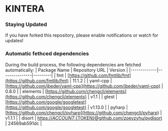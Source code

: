 # KINTERA


### Staying Updated
If you have forked this repository, please enable notifications or watch for updates!

### Automatic fethced dependencies
During the build process, the following dependencies are fetched automatically:
| Package Name | Repository URL | Version |
|-------------|---------------|---------|
| fmt | [https://github.com/fmtlib/fmt](https://github.com/fmtlib/fmt) | 11.1.2 |
| yaml-cpp | [https://github.com/jbeder/yaml-cpp](https://github.com/jbeder/yaml-cpp) | 0.8.0 |
| elements | [https://github.com/chengcli/elements](https://github.com/chengcli/elements) | v1.1 |
| gtest | [https://github.com/google/googletest](https://github.com/google/googletest) | v1.13.0 |
| pyharp | [https://github.com/chengcli/pyharp](https://github.com/chengcli/pyharp) | v1.1.1 |
| disort | [https://${ACCOUNT}:${TOKEN}@github.com/zoeyzyhu/pydisort](https://${ACCOUNT}:${TOKEN}@github.com/zoeyzyhu/pydisort) | 24569ab591dc |
